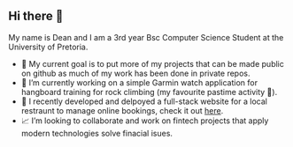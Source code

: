 ## Hi there 👋
My name is Dean and I am a 3rd year  Bsc Computer Science Student at the University of Pretoria.
- 🎯 My current goal is to put more of  my projects that can be made public on github as much of my work has been done in private repos.
- 🔭 I’m currently working on a simple Garmin watch application for hangboard training for rock climbing (my favourite pastime activity 🧗).
- 🌱 I recently developed and delpoyed a full-stack website for a local restraunt to manage online bookings, check it out [here](https://www.33onbond.co.za/).
- 📈 I’m looking to collaborate and work on fintech projects that apply modern technologies solve finacial isues.

